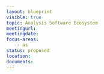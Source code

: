 ```yaml
---
layout: blueprint
visible: true
topic: Analysis Software Ecosystem
meetingurl:
meetingdate:
focus-areas:
    - as
status: proposed
location:
documents:
---
```

